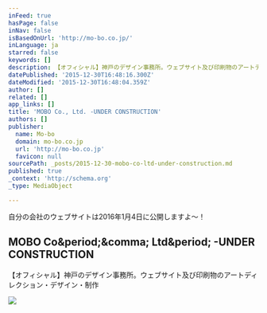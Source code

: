 ```yaml
---
inFeed: true
hasPage: false
inNav: false
isBasedOnUrl: 'http://mo-bo.co.jp/'
inLanguage: ja
starred: false
keywords: []
description: 【オフィシャル】神戸のデザイン事務所。ウェブサイト及び印刷物のアートディレクション・デザイン・制作
datePublished: '2015-12-30T16:48:16.300Z'
dateModified: '2015-12-30T16:48:04.359Z'
author: []
related: []
app_links: []
title: 'MOBO Co., Ltd. -UNDER CONSTRUCTION'
authors: []
publisher:
  name: Mo-bo
  domain: mo-bo.co.jp
  url: 'http://mo-bo.co.jp'
  favicon: null
sourcePath: _posts/2015-12-30-mobo-co-ltd-under-construction.md
published: true
_context: 'http://schema.org'
_type: MediaObject

---
```

自分の会社のウェブサイトは2016年1月4日に公開しますよ〜！

<article style=""><h1>MOBO Co&amp;period;&amp;comma; Ltd&amp;period; -UNDER CONSTRUCTION</h1><p>【オフィシャル】神戸のデザイン事務所。ウェブサイト及び印刷物のアートディレクション・デザイン・制作</p><img src="http://mo-bo.co.jp/img/logo@2x.png" /></article>